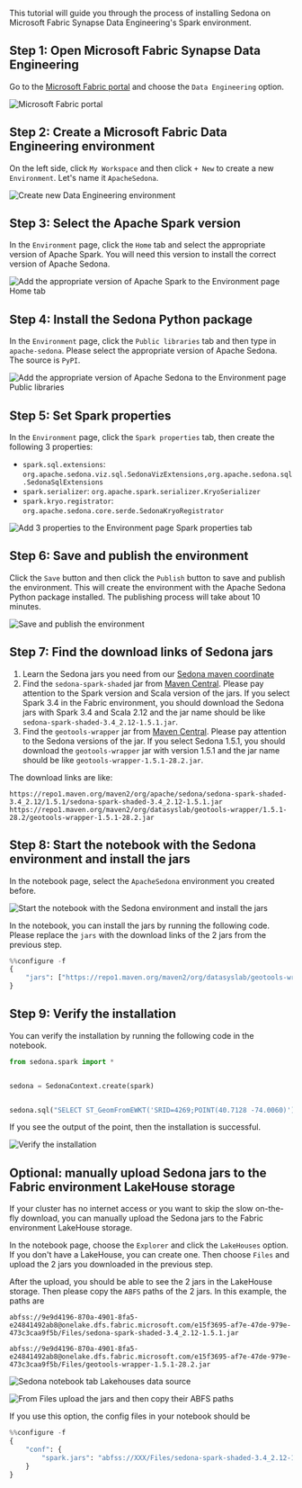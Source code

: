 <!--
 Licensed to the Apache Software Foundation (ASF) under one
 or more contributor license agreements.  See the NOTICE file
 distributed with this work for additional information
 regarding copyright ownership.  The ASF licenses this file
 to you under the Apache License, Version 2.0 (the
 "License"); you may not use this file except in compliance
 with the License.  You may obtain a copy of the License at

   http://www.apache.org/licenses/LICENSE-2.0

 Unless required by applicable law or agreed to in writing,
 software distributed under the License is distributed on an
 "AS IS" BASIS, WITHOUT WARRANTIES OR CONDITIONS OF ANY
 KIND, either express or implied.  See the License for the
 specific language governing permissions and limitations
 under the License.
 -->

This tutorial will guide you through the process of installing Sedona on Microsoft Fabric Synapse Data Engineering's Spark environment.

## Step 1: Open Microsoft Fabric Synapse Data Engineering

Go to the [Microsoft Fabric portal](https://app.fabric.microsoft.com/) and choose the `Data Engineering` option.

![Microsoft Fabric portal](../image/fabric/fabric-1.png)

## Step 2: Create a Microsoft Fabric Data Engineering environment

On the left side, click `My Workspace` and then click `+ New` to create a new `Environment`. Let's name it `ApacheSedona`.

![Create new Data Engineering environment](../image/fabric/fabric-2.png)

## Step 3: Select the Apache Spark version

In the `Environment` page, click the `Home` tab and select the appropriate version of Apache Spark. You will need this version to install the correct version of Apache Sedona.

![Add the appropriate version of Apache Spark to the Environment page Home tab](../image/fabric/fabric-3.png)

## Step 4: Install the Sedona Python package

In the `Environment` page, click the `Public libraries` tab and then type in `apache-sedona`. Please select the appropriate version of Apache Sedona. The source is `PyPI`.

![Add the appropriate version of Apache Sedona to the Environment page Public libraries](../image/fabric/fabric-4.png)

## Step 5: Set Spark properties

In the `Environment` page, click the `Spark properties` tab, then create the following 3 properties:

- `spark.sql.extensions`: `org.apache.sedona.viz.sql.SedonaVizExtensions,org.apache.sedona.sql.SedonaSqlExtensions`
- `spark.serializer`: `org.apache.spark.serializer.KryoSerializer`
- `spark.kryo.registrator`: `org.apache.sedona.core.serde.SedonaKryoRegistrator`

![Add 3 properties to the Environment page Spark properties tab](../image/fabric/fabric-5.png)

## Step 6: Save and publish the environment

Click the `Save` button and then click the `Publish` button to save and publish the environment. This will create the environment with the Apache Sedona Python package installed. The publishing process will take about 10 minutes.

![Save and publish the environment](../image/fabric/fabric-6.png)

## Step 7: Find the download links of Sedona jars

1. Learn the Sedona jars you need from our [Sedona maven coordinate](maven-coordinates.md)
2. Find the `sedona-spark-shaded` jar from [Maven Central](https://search.maven.org/search?q=g:org.apache.sedona). Please pay attention to the Spark version and Scala version of the jars. If you select Spark 3.4 in the Fabric environment, you should download the Sedona jars with Spark 3.4 and Scala 2.12 and the jar name should be like `sedona-spark-shaded-3.4_2.12-1.5.1.jar`.
3. Find the `geotools-wrapper` jar from [Maven Central](https://search.maven.org/search?q=g:org.datasyslab). Please pay attention to the Sedona versions of the jar. If you select Sedona 1.5.1, you should download the `geotools-wrapper` jar with version 1.5.1 and the jar name should be like `geotools-wrapper-1.5.1-28.2.jar`.

The download links are like:

```
https://repo1.maven.org/maven2/org/apache/sedona/sedona-spark-shaded-3.4_2.12/1.5.1/sedona-spark-shaded-3.4_2.12-1.5.1.jar
https://repo1.maven.org/maven2/org/datasyslab/geotools-wrapper/1.5.1-28.2/geotools-wrapper-1.5.1-28.2.jar
```

## Step 8: Start the notebook with the Sedona environment and install the jars

In the notebook page, select the `ApacheSedona` environment you created before.

![Start the notebook with the Sedona environment and install the jars](../image/fabric/fabric-9.png)

In the notebook, you can install the jars by running the following code. Please replace the `jars` with the download links of the 2 jars from the previous step.

```python
%%configure -f
{
    "jars": ["https://repo1.maven.org/maven2/org/datasyslab/geotools-wrapper/1.5.1-28.2/geotools-wrapper-1.5.1-28.2.jar", "https://repo1.maven.org/maven2/org/apache/sedona/sedona-spark-shaded-3.4_2.12/1.5.1/sedona-spark-shaded-3.4_2.12-1.5.1.jar"]
}
```

## Step 9: Verify the installation

You can verify the installation by running the following code in the notebook.

```python
from sedona.spark import *


sedona = SedonaContext.create(spark)


sedona.sql("SELECT ST_GeomFromEWKT('SRID=4269;POINT(40.7128 -74.0060)')").show()
```

If you see the output of the point, then the installation is successful.

![Verify the installation](../image/fabric/fabric-10.png)

## Optional: manually upload Sedona jars to the Fabric environment LakeHouse storage

If your cluster has no internet access or you want to skip the slow on-the-fly download, you can manually upload the Sedona jars to the Fabric environment LakeHouse storage.

In the notebook page, choose the `Explorer` and click the `LakeHouses` option. If you don't have a LakeHouse, you can create one. Then choose `Files` and upload the 2 jars you downloaded in the previous step.

After the upload, you should be able to see the 2 jars in the LakeHouse storage. Then please copy the `ABFS` paths of the 2 jars. In this example, the paths are

```angular2html
abfss://9e9d4196-870a-4901-8fa5-e24841492ab8@onelake.dfs.fabric.microsoft.com/e15f3695-af7e-47de-979e-473c3caa9f5b/Files/sedona-spark-shaded-3.4_2.12-1.5.1.jar

abfss://9e9d4196-870a-4901-8fa5-e24841492ab8@onelake.dfs.fabric.microsoft.com/e15f3695-af7e-47de-979e-473c3caa9f5b/Files/geotools-wrapper-1.5.1-28.2.jar
```

![Sedona notebook tab Lakehouses data source](../image/fabric/fabric-7.png)

![From Files upload the jars and then copy their ABFS paths](../image/fabric/fabric-8.png)

If you use this option, the config files in your notebook should be

```python
%%configure -f
{
    "conf": {
        "spark.jars": "abfss://XXX/Files/sedona-spark-shaded-3.4_2.12-1.5.1.jar,abfss://XXX/Files/geotools-wrapper-1.5.1-28.2.jar",
    }
}
```
